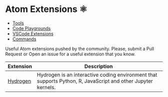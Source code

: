 # Atom Extensions ⚛️

- [Tools](README.md)
- [Code Playgrounds](code-playgrounds.md)
- [VSCode Extensions](vscode-extensions.md)
- [Commands](commands.md)

Useful Atom extensions pushed by the community. Please, submit a Pull Request or Open an issue for a useful extension that you know.

Extension | Description
---- | ----
[Hydrogen](https://github.com/nteract/hydrogen) | Hydrogen is an interactive coding environment that supports Python, R, JavaScript and other Jupyter kernels.